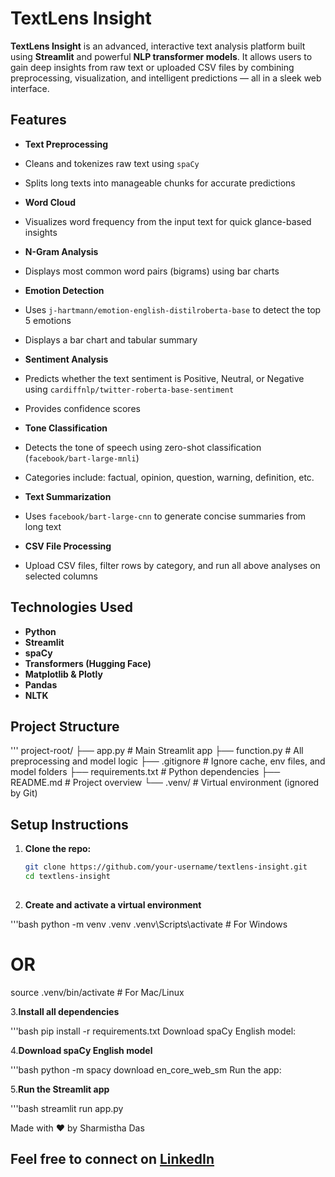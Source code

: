 # TextLens Insight 

**TextLens Insight** is an advanced, interactive text analysis platform built using **Streamlit** and powerful **NLP transformer models**. It allows users to gain deep insights from raw text or uploaded CSV files by combining preprocessing, visualization, and intelligent predictions — all in a sleek web interface.

##  Features

-  **Text Preprocessing**
  - Cleans and tokenizes raw text using `spaCy`
  - Splits long texts into manageable chunks for accurate predictions

-  **Word Cloud**
  - Visualizes word frequency from the input text for quick glance-based insights

-  **N-Gram Analysis**
  - Displays most common word pairs (bigrams) using bar charts

-  **Emotion Detection**
  - Uses `j-hartmann/emotion-english-distilroberta-base` to detect the top 5 emotions
  - Displays a bar chart and tabular summary

-  **Sentiment Analysis**
  - Predicts whether the text sentiment is Positive, Neutral, or Negative using `cardiffnlp/twitter-roberta-base-sentiment`
  - Provides confidence scores

-  **Tone Classification**
  - Detects the tone of speech using zero-shot classification (`facebook/bart-large-mnli`)
  - Categories include: factual, opinion, question, warning, definition, etc.

-  **Text Summarization**
  - Uses `facebook/bart-large-cnn` to generate concise summaries from long text

-  **CSV File Processing**
  - Upload CSV files, filter rows by category, and run all above analyses on selected columns

##  Technologies Used

- **Python**
- **Streamlit**
- **spaCy**
- **Transformers (Hugging Face)**
- **Matplotlib & Plotly**
- **Pandas**
- **NLTK**

##  Project Structure
'''
project-root/
├── app.py # Main Streamlit app
├── function.py # All preprocessing and model logic
├── .gitignore # Ignore cache, env files, and model folders
├── requirements.txt # Python dependencies
├── README.md # Project overview
└── .venv/ # Virtual environment (ignored by Git)

##  Setup Instructions

1. **Clone the repo:**

   ```bash
   git clone https://github.com/your-username/textlens-insight.git
   cd textlens-insight
  
2. **Create and activate a virtual environment**

'''bash
python -m venv .venv
.venv\Scripts\activate   # For Windows
# OR
source .venv/bin/activate  # For Mac/Linux

3.**Install all dependencies**

'''bash
pip install -r requirements.txt
Download spaCy English model:

4.**Download spaCy English model**

'''bash
python -m spacy download en_core_web_sm
Run the app:

5.**Run the Streamlit app**

'''bash
streamlit run app.py

Made with ❤️ by Sharmistha Das

Feel free to connect on [LinkedIn](https://www.linkedin.com/in/sharmishtha-das8/)
---

